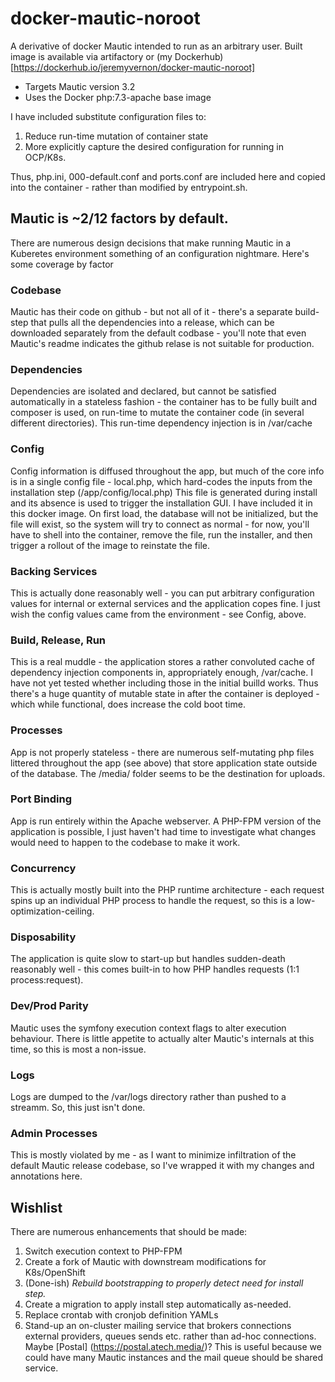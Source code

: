 # docker-mautic-noroot
A derivative of docker Mautic intended to run as an arbitrary user. Built image is available via artifactory or (my Dockerhub)[https://dockerhub.io/jeremyvernon/docker-mautic-noroot]

- Targets Mautic version 3.2
- Uses the Docker php:7.3-apache base image

I have included substitute configuration files to:
1. Reduce run-time mutation of container state
2. More explicitly capture the desired configuration for running in OCP/K8s.

Thus, php.ini, 000-default.conf and ports.conf are included here and copied into the container - rather than modified by entrypoint.sh.

## Mautic is ~2/12 factors by default.
There are numerous design decisions that make running Mautic in a Kuberetes environment something of an configuration nightmare. Here's some coverage by factor

### Codebase

Mautic has their code on github - but not all of it - there's a separate build-step that pulls all the dependencies into a release, which can be downloaded separately from the default codbase - you'll note that even Mautic's readme indicates the github relase is not suitable for production.

### Dependencies

Dependencies are isolated and declared, but cannot be satisfied automatically in a stateless fashion - the container has to be fully built and composer is used, on run-time to mutate the container code (in several different directories). This run-time dependency injection is in /var/cache

### Config
Config information is diffused throughout the app, but much of the core info is in a single config file - local.php, which hard-codes the inputs from the installation step (/app/config/local.php) This file is generated during install and its absence is used to trigger the installation GUI. I have included it in this docker image. On first load, the database will not be initialized, but the file will exist, so the system will try to connect as normal - for now, you'll have to shell into the container, remove the file, run the installer, and then trigger a rollout of the image to reinstate the file.

### Backing Services

This is actually done reasonably well - you can put arbitrary configuration values for internal or external services and the application copes fine. I just wish the config values came from the environment - see Config, above.

### Build, Release, Run

This is a real muddle - the application stores a rather convoluted cache of dependency injection components in, appropriately enough, /var/cache. I have not yet tested whether including those in the initial builld works. Thus there's a huge quantity of mutable state in after the container is deployed - which while functional, does increase the cold boot time.

### Processes

App is not properly stateless - there are numerous self-mutating php files littered throughout the app (see above) that store application state outside of the database. The /media/ folder seems to be the destination for uploads.

### Port Binding

App is run entirely within the Apache webserver. A PHP-FPM version of the application is possible, I just haven't had time to investigate what changes would need to happen to the codebase to make it work.

### Concurrency

This is actually mostly built into the PHP runtime architecture - each request spins up an individual PHP process to handle the request, so this is a low-optimization-ceiling.

### Disposability

The application is quite slow to start-up but handles sudden-death reasonably well - this comes built-in to how PHP handles requests (1:1 process:request).

### Dev/Prod Parity

Mautic uses the symfony execution context flags to alter execution behaviour. There is little appetite to actually alter Mautic's internals at this time, so this is most a non-issue.

### Logs

Logs are dumped to the /var/logs directory rather than pushed to a streamm. So, this just isn't done.

### Admin Processes

This is mostly violated by me - as I want to minimize infiltration of the default Mautic release codebase, so I've wrapped it with my changes and annotations here.

## Wishlist

There are numerous enhancements that should be made:

1. Switch execution context to PHP-FPM
2. Create a fork of Mautic with downstream modifications for K8s/OpenShift
3. (Done-ish) *Rebuild bootstrapping to properly detect need for install step.*
4. Create a migration to apply install step automatically as-needed.
5. Replace crontab with cronjob definition YAMLs
6. Stand-up an on-cluster mailing service that brokers connections external providers, queues sends etc. rather than ad-hoc connections. Maybe [Postal] (https://postal.atech.media/)? This is useful because we could have many Mautic instances and the mail queue should be shared service.